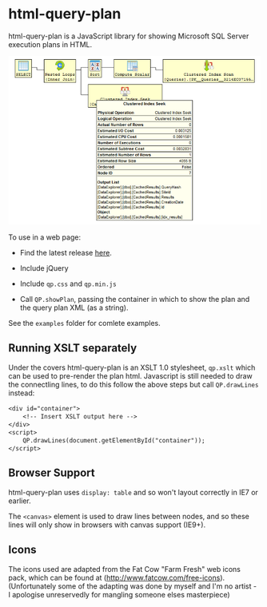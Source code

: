 # html-query-plan

html-query-plan is a JavaScript library for showing Microsoft SQL Server execution plans in HTML.

![html-query-plan screenshot](screenshot.png "Screenshot")

To use in a web page:

 - Find the latest release [here](https://github.com/JustinPealing/html-query-plan/releases/latest).
 - Include jQuery
 - Include `qp.css` and `qp.min.js`
 - Call `QP.showPlan`, passing the container in which to show the plan and the query plan XML (as a string).


    <div id="container"></div>
    <script>
        QP.showPlan(document.getElementById("container"), '<ShowPlanXML...');
    </script> 

See the `examples` folder for comlete examples.

## Running XSLT separately

Under the covers html-query-plan is an XSLT 1.0 stylesheet, `qp.xslt` which can be used to pre-render the plan html. Javascript is still needed to draw the connectling lines, to do this follow the above steps but call `QP.drawLines` instead:

    <div id="container">
        <!-- Insert XSLT output here -->
    </div>
    <script>
        QP.drawLines(document.getElementById("container"));
    </script>

## Browser Support

html-query-plan uses `display: table` and so won't layout correctly in IE7 or earlier.

The `<canvas>` element is used to draw lines between nodes, and so these lines will only show in browsers with canvas support (IE9+).

## Icons

The icons used are adapted from the Fat Cow "Farm Fresh" web icons pack, which can be found at (http://www.fatcow.com/free-icons).  (Unfortunately some of the adapting was done by myself and I'm no artist - I apologise unreservedly for mangling someone elses masterpiece)
